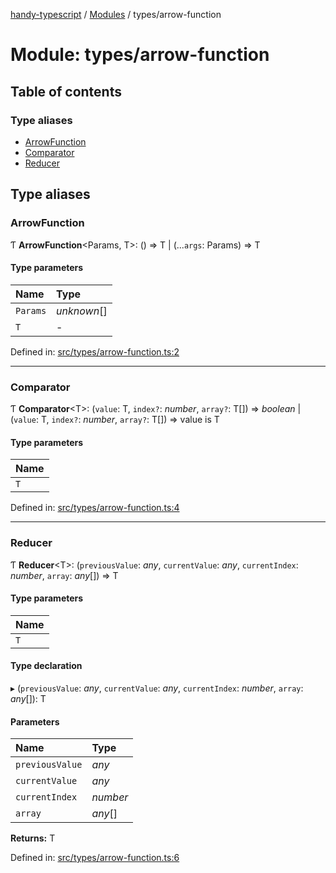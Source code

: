 [handy-typescript](../README.md) / [Modules](../modules.md) / types/arrow-function

# Module: types/arrow-function

## Table of contents

### Type aliases

- [ArrowFunction](types_arrow_function.md#arrowfunction)
- [Comparator](types_arrow_function.md#comparator)
- [Reducer](types_arrow_function.md#reducer)

## Type aliases

### ArrowFunction

Ƭ **ArrowFunction**<Params, T\>: () => T \| (...`args`: Params) => T

#### Type parameters

| Name | Type |
| :------ | :------ |
| `Params` | *unknown*[] |
| `T` | - |

Defined in: [src/types/arrow-function.ts:2](https://github.com/robbiemu/handy-typescript/blob/5f4327e/src/types/arrow-function.ts#L2)

___

### Comparator

Ƭ **Comparator**<T\>: (`value`: T, `index?`: *number*, `array?`: T[]) => *boolean* \| (`value`: T, `index?`: *number*, `array?`: T[]) => value is T

#### Type parameters

| Name |
| :------ |
| `T` |

Defined in: [src/types/arrow-function.ts:4](https://github.com/robbiemu/handy-typescript/blob/5f4327e/src/types/arrow-function.ts#L4)

___

### Reducer

Ƭ **Reducer**<T\>: (`previousValue`: *any*, `currentValue`: *any*, `currentIndex`: *number*, `array`: *any*[]) => T

#### Type parameters

| Name |
| :------ |
| `T` |

#### Type declaration

▸ (`previousValue`: *any*, `currentValue`: *any*, `currentIndex`: *number*, `array`: *any*[]): T

#### Parameters

| Name | Type |
| :------ | :------ |
| `previousValue` | *any* |
| `currentValue` | *any* |
| `currentIndex` | *number* |
| `array` | *any*[] |

**Returns:** T

Defined in: [src/types/arrow-function.ts:6](https://github.com/robbiemu/handy-typescript/blob/5f4327e/src/types/arrow-function.ts#L6)
